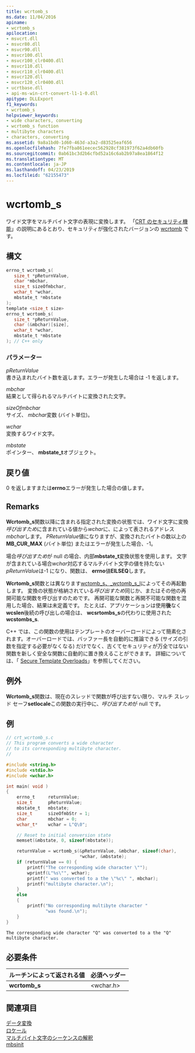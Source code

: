 ```yaml
---
title: wcrtomb_s
ms.date: 11/04/2016
apiname:
- wcrtomb_s
apilocation:
- msvcrt.dll
- msvcr80.dll
- msvcr90.dll
- msvcr100.dll
- msvcr100_clr0400.dll
- msvcr110.dll
- msvcr110_clr0400.dll
- msvcr120.dll
- msvcr120_clr0400.dll
- ucrtbase.dll
- api-ms-win-crt-convert-l1-1-0.dll
apitype: DLLExport
f1_keywords:
- wcrtomb_s
helpviewer_keywords:
- wide characters, converting
- wcrtomb_s function
- multibyte characters
- characters, converting
ms.assetid: 9a8a1bd0-1d60-463d-a3a2-d83525eaf656
ms.openlocfilehash: 7fe7fba861eecec562928cf381973f62a4db60fb
ms.sourcegitcommit: 0ab61bc3d2b6cfbd52a16c6ab2b97a8ea1864f12
ms.translationtype: MT
ms.contentlocale: ja-JP
ms.lasthandoff: 04/23/2019
ms.locfileid: "62155473"
---
```

# <a name="wcrtombs"></a>wcrtomb_s

ワイド文字をマルチバイト文字の表現に変換します。 「[CRT のセキュリティ機能](../../c-runtime-library/security-features-in-the-crt.md)」の説明にあるとおり、セキュリティが強化されたバージョンの [wcrtomb](wcrtomb.md) です。

## <a name="syntax"></a>構文

```C
errno_t wcrtomb_s(
   size_t *pReturnValue,
   char *mbchar,
   size_t sizeOfmbchar,
   wchar_t *wchar,
   mbstate_t *mbstate
);
template <size_t size>
errno_t wcrtomb_s(
   size_t *pReturnValue,
   char (&mbchar)[size],
   wchar_t *wchar,
   mbstate_t *mbstate
); // C++ only
```

### <a name="parameters"></a>パラメーター

*pReturnValue*<br/>
書き込まれたバイト数を返します。エラーが発生した場合は -1 を返します。

*mbchar*<br/>
結果として得られるマルチバイトに変換された文字。

*sizeOfmbchar*<br/>
サイズ、 *mbchar*変数 (バイト単位)。

*wchar*<br/>
変換するワイド文字。

*mbstate*<br/>
ポインター、 **mbstate_t**オブジェクト。

## <a name="return-value"></a>戻り値

0 を返しますまたは**errno**エラーが発生した場合の値します。

## <a name="remarks"></a>Remarks

**Wcrtomb_s**関数以降に含まれる指定された変換の状態では、ワイド文字に変換*呼び出すため*に含まれている値から*wchar*に、によって表されるアドレス*mbchar*します。 *PReturnValue*値になりますが、変換されたバイトの数以上の**MB_CUR_MAX** (バイト単位) またはエラーが発生した場合、-1。

場合*呼び出すため*が null の場合、内部**mbstate_t**変換状態を使用します。 文字が含まれている場合*wchar*対応するマルチバイト文字の値を持たない*pReturnValue*は-1 になり、関数は、 **errno**値**EILSEQ**します。

**Wcrtomb_s**関数とは異なります[wctomb_s、_wctomb_s_l](wctomb-s-wctomb-s-l.md)によってその再起動します。 変換の状態が格納されている*呼び出すため*同じか、またはその他の再開可能な関数を呼び出すのためです。 再開可能な関数と再開不可能な関数を混用した場合、結果は未定義です。 たとえば、アプリケーションは使用**後**なく**wcslen**後続の呼び出しの場合は、 **wcsrtombs_s**の代わりに使用された**wcstombs_s**.

C++ では、この関数の使用はテンプレートのオーバーロードによって簡素化されます。オーバーロードでは、バッファー長を自動的に推論できる (サイズの引数を指定する必要がなくなる) だけでなく、古くてセキュリティが万全ではない関数を新しく安全な関数に自動的に置き換えることができます。 詳細については、「 [Secure Template Overloads](../../c-runtime-library/secure-template-overloads.md)」を参照してください。

## <a name="exceptions"></a>例外

**Wcrtomb_s**関数は、現在のスレッドで関数が呼び出すない限り、マルチ スレッド セーフ**setlocale**この関数の実行中に、*呼び出すため*が null です。

## <a name="example"></a>例

```C
// crt_wcrtomb_s.c
// This program converts a wide character
// to its corresponding multibyte character.
//

#include <string.h>
#include <stdio.h>
#include <wchar.h>

int main( void )
{
    errno_t     returnValue;
    size_t      pReturnValue;
    mbstate_t   mbstate;
    size_t      sizeOfmbStr = 1;
    char        mbchar = 0;
    wchar_t*    wchar = L"Q\0";

    // Reset to initial conversion state
    memset(&mbstate, 0, sizeof(mbstate));

    returnValue = wcrtomb_s(&pReturnValue, &mbchar, sizeof(char),
                            *wchar, &mbstate);
    if (returnValue == 0) {
        printf("The corresponding wide character \"");
        wprintf(L"%s\"", wchar);
        printf(" was converted to a the \"%c\" ", mbchar);
        printf("multibyte character.\n");
    }
    else
    {
        printf("No corresponding multibyte character "
               "was found.\n");
    }
}
```

```Output
The corresponding wide character "Q" was converted to a the "Q" multibyte character.
```

## <a name="requirements"></a>必要条件

|ルーチンによって返される値|必須ヘッダー|
|-------------|---------------------|
|**wcrtomb_s**|\<wchar.h>|

## <a name="see-also"></a>関連項目

[データ変換](../../c-runtime-library/data-conversion.md)<br/>
[ロケール](../../c-runtime-library/locale.md)<br/>
[マルチバイト文字のシーケンスの解釈](../../c-runtime-library/interpretation-of-multibyte-character-sequences.md)<br/>
[mbsinit](mbsinit.md)<br/>
